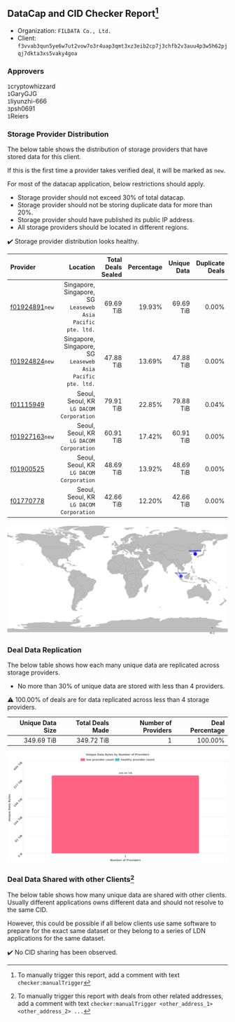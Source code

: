 ## DataCap and CID Checker Report[^1]
 - Organization: `FILDATA Co., Ltd.`
 - Client: `f3vvab3qun5ye6w7ut2vow7o3r4uap3qmt3xz3eib2cp7j3chfb2v3auu4p3w5h62pjqj7dkta3xs5vaky4goa`
### Approvers
`1`cryptowhizzard<br/>`1`GaryGJG<br/>`1`liyunzhi-666<br/>`3`psh0691<br/>`1`Reiers

### Storage Provider Distribution
The below table shows the distribution of storage providers that have stored data for this client.

If this is the first time a provider takes verified deal, it will be marked as `new`.

For most of the datacap application, below restrictions should apply.
 - Storage provider should not exceed 30% of total datacap.
 - Storage provider should not be storing duplicate data for more than 20%.
 - Storage provider should have published its public IP address.
 - All storage providers should be located in different regions.

✔️ Storage provider distribution looks healthy.

| Provider                                                    |                                                       Location | Total Deals Sealed | Percentage | Unique Data | Duplicate Deals |
| :---------------------------------------------------------- | -------------------------------------------------------------: | -----------------: | ---------: | ----------: | --------------: |
| [f01924891](https://filfox.info/en/address/f01924891)`new`  | Singapore, Singapore, SG<br/>`Leaseweb Asia Pacific pte. ltd.` |          69.69 TiB |     19.93% |   69.69 TiB |           0.00% |
| [f01924824](https://filfox.info/en/address/f01924824)`new`  | Singapore, Singapore, SG<br/>`Leaseweb Asia Pacific pte. ltd.` |          47.88 TiB |     13.69% |   47.88 TiB |           0.00% |
| [f01115949](https://filfox.info/en/address/f01115949)       |                    Seoul, Seoul, KR<br/>`LG DACOM Corporation` |          79.91 TiB |     22.85% |   79.88 TiB |           0.04% |
| [f01927163](https://filfox.info/en/address/f01927163)`new`  |                    Seoul, Seoul, KR<br/>`LG DACOM Corporation` |          60.91 TiB |     17.42% |   60.91 TiB |           0.00% |
| [f01900525](https://filfox.info/en/address/f01900525)       |                    Seoul, Seoul, KR<br/>`LG DACOM Corporation` |          48.69 TiB |     13.92% |   48.69 TiB |           0.00% |
| [f01770778](https://filfox.info/en/address/f01770778)       |                    Seoul, Seoul, KR<br/>`LG DACOM Corporation` |          42.66 TiB |     12.20% |   42.66 TiB |           0.00% |

<img src="https://raw.githubusercontent.com/data-preservation-programs/filplus-checker-assets/main/filecoin-project/filecoin-plus-large-datasets/issues/311/1697295920738.png"/>

### Deal Data Replication
The below table shows how each many unique data are replicated across storage providers.

- No more than 30% of unique data are stored with less than 4 providers.

⚠️ 100.00% of deals are for data replicated across less than 4 storage providers.

| Unique Data Size | Total Deals Made | Number of Providers | Deal Percentage |
| ---------------: | ---------------: | ------------------: | --------------: |
|       349.69 TiB |       349.72 TiB |                   1 |         100.00% |

<img src="https://raw.githubusercontent.com/data-preservation-programs/filplus-checker-assets/main/filecoin-project/filecoin-plus-large-datasets/issues/311/1697295922012.png"/>

### Deal Data Shared with other Clients[^3]
The below table shows how many unique data are shared with other clients.
Usually different applications owns different data and should not resolve to the same CID.

However, this could be possible if all below clients use same software to prepare for the exact same dataset or they belong to a series of LDN applications for the same dataset.

✔️ No CID sharing has been observed.

[^1]: To manually trigger this report, add a comment with text `checker:manualTrigger`

[^2]: Deals from those addresses are combined into this report as they are specified with `checker:manualTrigger`

[^3]: To manually trigger this report with deals from other related addresses, add a comment with text `checker:manualTrigger <other_address_1> <other_address_2> ...`
